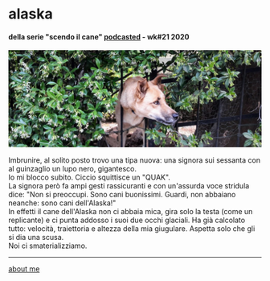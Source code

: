 # alaska
#### della serie "scendo il cane" [podcasted](https://anchor.fm/cacioman) -  wk#21 2020  

![](/20wk21scendoilcane2405.png)  

Imbrunire, al solito posto trovo una tipa nuova: una signora sui sessanta con al guinzaglio un lupo nero, gigantesco.  
Io mi blocco subito. Ciccio squittisce un "QUAK".  
La signora però fa ampi gesti rassicuranti e con un'assurda voce stridula dice: "Non si preoccupi. Sono cani buonissimi. Guardi, non abbaiano neanche: sono cani dell'Alaska!"  
In effetti il cane dell'Alaska non ci abbaia mica, gira solo la testa (come un replicante) e ci punta addosso i suoi due occhi glaciali. Ha già calcolato tutto: velocità, traiettoria e altezza della mia giugulare. Aspetta solo che gli si dia una scusa.  
Noi ci smaterializziamo.  

---  
[about me](https://about.me/cacioman)

